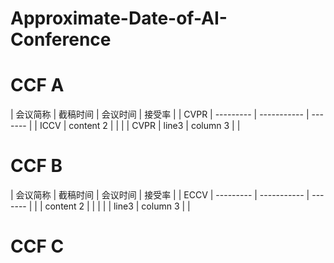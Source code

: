 # Approximate-Date-of-AI-Conference

# CCF A
| 会议简称 |   截稿时间   | 会议时间 | 接受率 |
|   CVPR   | --------- | ----------- | ------- |
|   ICCV | content 2 |             |         |
|  CVPR  | line3     | column 3    |         |

# CCF B
| 会议简称 |   截稿时间   | 会议时间 | 接受率 |
|   ECCV   | --------- | ----------- | ------- |
|    | content 2 |             |         |
|    | line3     | column 3    |         |


# CCF C

